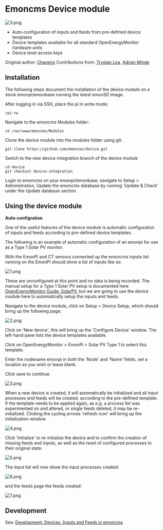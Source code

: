 # Emoncms Device module

![3.png](docs/files/3.png)

- Auto-configuration of inputs and feeds from pre-defined device templates
- Device templates available for all standard OpenEnergyMonitor hardware units
- Device level access keys

Original author: [Chaveiro](https://github.com/chaveiro/)
Contributions from: [Trystan Lea](http://github.com/trystanlea), [Adrian Minde](https://github.com/adminde)

## Installation

The following steps document the installation of the device module on a stock emonpi/emonbase running the latest emonSD image.

After logging in via SSH, place the pi in write mode:

    rpi-rw
    
Navigate to the emoncms Modules folder:

    cd /var/www/emoncms/Modules
    
Clone the device module into the modules folder using git:

    git clone https://github.com/emoncms/device.git
    
Switch to the new device-integration branch of the device module

    cd device
    git checkout device-integration
    
Login to emoncms on your emonpi/emonbase, navigate to Setup > Administration, Update the emoncms database by running 'Update & Check' under the Update database section.

## Using the device module

**Auto-configration**

One of the useful features of the device module is automatic configuration of inputs and feeds according to pre-defined device templates.

The following is an example of automatic configuration of an emonpi for use as a Type 1 Solar PV monitor.

With the EmonPi and CT sensors connected up the emoncms inputs list running on the EmonPi should show a list of inputs like so:

![1.png](docs/files/1.png)

These are unconfigured at this point and no data is being recorded. The manual setup for a Type 1 Solar PV setup is documented here [OpenEnergyMonitor Guide: SolarPV](https://guide.openenergymonitor.org/applications/solar-pv), but we are going to use the device module here to automatically setup the inputs and feeds.

Navigate to the device module, click on Setup > Device Setup, which should bring up the following page:

![2.png](docs/files/2.png)

Click on 'New device', this will bring up the 'Configure Device' window. The left-hand pane lists the device templates available.

Click on OpenEnergyMonitor > EmonPi > Solar PV Type 1 to select this template.

Enter the nodename emonpi in both the 'Node' and 'Name' fields, set a location as you wish or leave blank.

Click save to continue.

![3.png](docs/files/3.png)

When a new device is created, it will automatically be initialized and all input processes and feeds will be created, according to the pre-defined template. If the template needs to be applied again, as e.g. a process list was experimented on and altered, or single feeds deleted, it may be re-initialized. Clicking the cycling arrows 'refresh icon' will bring up the initialization window.

![4.png](docs/files/4.png)

Click 'Initialize' to re-initialize the device and to confirm the creation of missing feeds and inputs, as well as the reset of configured processes to their original state.

![5.png](docs/files/5.png)

The input list will now show the input processes created:

![6.png](docs/files/6.png)

and the feeds page the feeds created:

![7.png](docs/files/7.png)

## Development

See: [Development: Devices, Inputs and Feeds in emoncms](https://community.openenergymonitor.org/t/development-devices-inputs-and-feeds-in-emoncms/4281/17)
